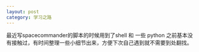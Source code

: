 ```yaml
---
layout: post
category: 学习之路
---
```


最近写spacecommander的脚本的时候用到了shell 和 一些 python 之前基本没有接触过，有时间整理一些小细节出来，方便下次自己遇到就不需要到处翻找。

